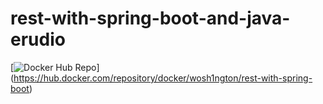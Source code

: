 # rest-with-spring-boot-and-java-erudio

[![Docker Hub Repo](https://img.shields.io/docker/pulls/wosh1ngton/rest-with-spring-boot.svg)]
(https://hub.docker.com/repository/docker/wosh1ngton/rest-with-spring-boot)
